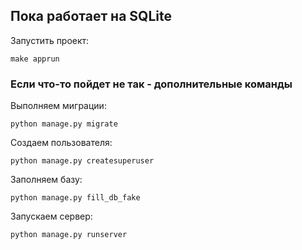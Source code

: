 ## Пока работает на SQLite

Запустить проект:
```
make apprun
```
### Если что-то пойдет не так - дополнительные команды

Выполняем миграции:
```
python manage.py migrate
```
Создаем пользователя:
```
python manage.py createsuperuser
```
Заполняем базу:
```
python manage.py fill_db_fake
```
Запускаем сервер:
```
python manage.py runserver
```